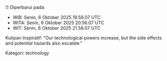 ⏰ Diperbarui pada:
- WIB: Senin, 6 Oktober 2025 19.56.07 UTC
- WITA: Senin, 6 Oktober 2025 20.56.07 UTC
- WIT: Senin, 6 Oktober 2025 21.56.07 UTC

Kutipan Inspiratif:
"Our technological powers increase, but the side effects and potential hazards also escalate."


Kategori: technology

